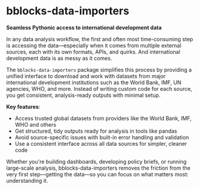 # bblocks-data-importers

__Seamless Pythonic access to international development data__

In any data analysis workflow, the first and often most time-consuming step is accessing the data—especially when it 
comes from multiple external sources, each with its own formats, APIs, and quirks. And international development data 
is as messy as it comes.

The `bblocks-data-importers` package simplifies this process by providing a unified interface to download 
and work with datasets from major international development institutions such as the World Bank, IMF, 
UN agencies, WHO, and more. Instead of writing custom code for each source, you get consistent, analysis-ready
outputs with minimal setup.


__Key features__:

- Access trusted global datasets from providers like the World Bank, IMF, WHO and others
- Get structured, tidy outputs ready for analysis in tools like pandas
- Avoid source-specific issues with built-in error handling and validation
- Use a consistent interface across all data sources for simpler, cleaner code

Whether you're building dashboards, developing policy briefs, or running large-scale analysis, bblocks-data-importers removes the friction from the very first step—getting the data—so you can focus on what matters most: understanding it.

